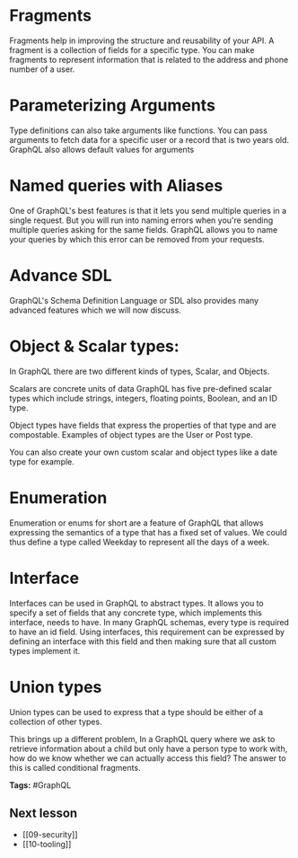 
# Fragments
Fragments help in improving the structure and reusability of your API. A fragment is a collection of fields for a specific type.  You can make fragments to represent information that is related to the address and phone number of a user.

# Parameterizing Arguments
Type definitions can also take arguments like functions. You can pass arguments to fetch data for a specific user or a record that is two years old. GraphQL also allows default values for arguments

# Named queries with Aliases
One of GraphQL's best features is that it lets you send multiple queries in a single request. But you will run into naming errors when you're sending multiple queries asking for the same fields. GraphQL allows you to name your queries by which this error can be removed from your requests.

# Advance SDL
GraphQL's Schema Definition Language or SDL also provides many advanced features which we will now discuss.

# Object & Scalar types:
In GraphQL there are two different kinds of types, Scalar, and Objects.

Scalars are concrete units of data GraphQL has five pre-defined scalar types which include strings, integers, floating points,  Boolean, and an ID type.

Object types have fields that express the properties of that type and are compostable. Examples of object types are the User or Post type.

You can also create your own custom scalar and object types like a date type for example. 

# Enumeration
Enumeration or enums for short are a feature of GraphQL that allows expressing the semantics of a type that has a fixed set of values. We could thus define a type called Weekday to represent all the days of a week.

# Interface
Interfaces can be used in GraphQL to abstract types. It allows you to specify a set of fields that any concrete type, which implements this interface, needs to have. In many GraphQL schemas, every type is required to have an id field. Using interfaces, this requirement can be expressed by defining an interface with this field and then making sure that all custom types implement it.

# Union types
Union types can be used to express that a type should be either of a collection of other types. 

This brings up a different problem, In a GraphQL query where we ask to retrieve information about a child but only have a person type to work with, how do we know whether we can actually access this field? The answer to this is called conditional fragments.

**Tags:** #GraphQL 

## Next lesson
- [[09-security]]
- [[10-tooling]]